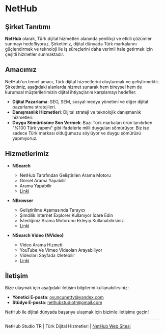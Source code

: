 # NetHub

## Şirket Tanıtımı

**NetHub** olarak, Türk dijital hizmetleri alanında yenilikçi ve etkili çözümler sunmayı hedefliyoruz. Şirketimiz, dijital dünyada Türk markalarını güçlendirmek ve teknoloji ile iş süreçlerini daha verimli hale getirmek için çeşitli hizmetler sunmaktadır.

## Amacımız

NetHub'un temel amacı, Türk dijital hizmetlerini oluşturmak ve geliştirmektir. Şirketimiz, aşağıdaki alanlarda hizmet sunarak hem bireysel hem de kurumsal müşterilerimizin dijital ihtiyaçlarını karşılamayı hedefler:

- **Dijital Pazarlama**: SEO, SEM, sosyal medya yönetimi ve diğer dijital pazarlama stratejileri.
- **Danışmanlık Hizmetleri**: Dijital strateji ve teknolojik danışmanlık hizmetleri.
- **Duygu Sömürüsüne Son Vermek**: Bazı Türk markaları ürün tanıtırken "%100 Türk yapımı" gibi ifadelerle milli duyguları sömürüyor. Biz ise sadece Türk markası olduğumuzu söylüyor ve duygu sömürüsü yapmıyoruz.

## Hizmetlerimiz

- **NSearch**
  - NetHub Tarafından Geliştirilen Arama Motoru
  - Görsel Arama Yapabilir
  - Arama Yapabilir
  - [Linki](https://oyuncunettv.github.io/nethub/nsearch.html)

- **NBrowser**
  - Geliştirilme Aşamasında Tarayıcı
  - Şimdilik Internet Explorer Kullanıyor İdare Edin
  - İstediğiniz Arama Motorunu Ekleyip Kullanabilirsiniz
  - [Linki](https://oyuncunettv.github.io/nethub/nbrowser.html)

- **NSearch Video (NVideo)**
  - Video Arama Hizmeti
  - YouTube Ve Vimeo Videoları Arayabiliyor
  - Videoları Sayfada İzletebilir
  - [Linki](https://oyuncunettv.github.io/nethub/nsearch.video.html)

## İletişim

Bize ulaşmak için aşağıdaki iletişim bilgilerini kullanabilirsiniz:

- **Yönetici E-posta**: oyuncunettv@yandex.com
- **Stüdyo E-posta**: nethubstudiotr@gmail.com

NetHub ile dijital dünyada başarıya ulaşmak için bizimle iletişime geçin!

---

NetHub Studio TR | Türk Dijital Hizmetleri | [NetHub Web Sitesi](https://oyuncunettv.github.io/nethub/index.html)
